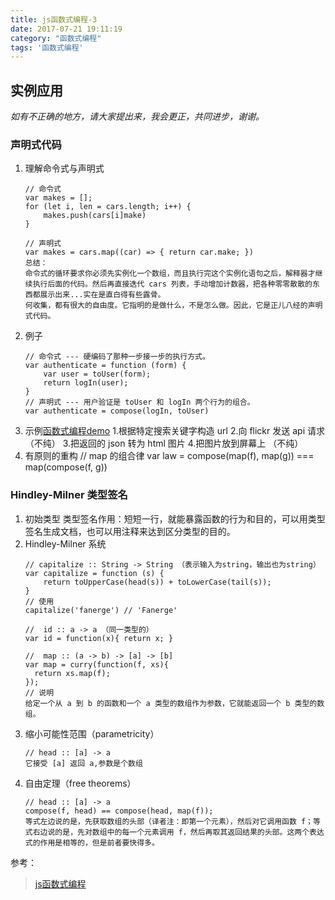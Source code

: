 ```yaml
---
title: js函数式编程-3
date: 2017-07-21 19:11:19
category: "函数式编程"
tags: '函数式编程'
---
```

## 实例应用
*如有不正确的地方，请大家提出来，我会更正，共同进步，谢谢。*

### 声明式代码
1. 理解命令式与声明式
	```
	// 命令式
	var makes = [];
	for (let i, len = cars.length; i++) {
		makes.push(cars[i]make)	
	}
	
	// 声明式
	var makes = cars.map((car) => { return car.make; })
	总结：
	命令式的循环要求你必须先实例化一个数组，而且执行完这个实例化语句之后，解释器才继续执行后面的代码。然后再直接迭代 cars 列表，手动增加计数器，把各种零零散散的东西都展示出来...实在是直白得有些露骨。
	何收集，都有很大的自由度。它指明的是做什么，不是怎么做。因此，它是正儿八经的声明式代码。
	```
2. 例子
	```
	// 命令式 --- 硬编码了那种一步接一步的执行方式。
	var authenticate = function (form) {
		var user = toUser(form);
		return logIn(user);
	}
	// 声明式 --- 用户验证是 toUser 和 logIn 两个行为的组合。
	var authenticate = compose(logIn, toUser)
	```
3. 示例[函数式编程demo](https://github.com/fanerge/Functional-Programming)
	1.根据特定搜索关键字构造 url
	2.向 flickr 发送 api 请求 （不纯）
	3.把返回的 json 转为 html 图片
	4.把图片放到屏幕上 （不纯）
4. 有原则的重构
	// map 的组合律 
	var law = compose(map(f), map(g)) === map(compose(f, g))

### Hindley-Milner 类型签名
1. 初始类型
	类型签名作用：短短一行，就能暴露函数的行为和目的，可以用类型签名生成文档，也可以用注释来达到区分类型的目的。
2. Hindley-Milner 系统
	```
	// capitalize :: String -> String （表示输入为string，输出也为string）
	var capitalize = function (s) {
		return toUpperCase(head(s)) + toLowerCase(tail(s));
	}
	// 使用
	capitalize('fanerge') // 'Fanerge'
	
	//  id :: a -> a （同一类型的）
	var id = function(x){ return x; }
	
	//  map :: (a -> b) -> [a] -> [b]
	var map = curry(function(f, xs){
	  return xs.map(f);
	});
	// 说明
	给定一个从 a 到 b 的函数和一个 a 类型的数组作为参数，它就能返回一个 b 类型的数组。
	```
3. 缩小可能性范围（parametricity）
	```
	// head :: [a] -> a
	它接受 [a] 返回 a,参数是个数组
	```
4. 自由定理（free theorems）
	```
	// head :: [a] -> a
	compose(f, head) == compose(head, map(f));
	等式左边说的是，先获取数组的头部（译者注：即第一个元素），然后对它调用函数 f；等式右边说的是，先对数组中的每一个元素调用 f，然后再取其返回结果的头部。这两个表达式的作用是相等的，但是前者要快得多。
	```

参考：
> [js函数式编程](https://llh911001.gitbooks.io/mostly-adequate-guide-chinese/content/ch7.html#自由定理)

























